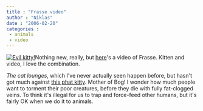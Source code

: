 ```yaml
---
title : "Frasse video"
author : "Niklas"
date : "2006-02-20"
categories : 
 - animals
 - video
---
```


[![Evil kitty!](http://static.flickr.com/42/98888212_740134bbf4_m.jpg)](https://niklasblog.com/wp-content/plugins/falbum/wp/album.php?show=recent&photo=98888212)Nothing new, really, but [here](https://niklasblog.com/wp-content/2006-02-20.html)'s a video of Frasse. Kitten and video, I love the combination.

_The cat lounges_, which I've never actually seen happen before, but hasn't got much against [this phat kitty](http://www.aftonbladet.se/vss/nyheter/story/0,2789,781386,00.html). Mother of Bog! I wonder how much people want to torment their poor creatures, before they die with fully fat-clogged veins. To think it's illegal for us to trap and force-feed other humans, but it's fairly OK when we do it to animals.

